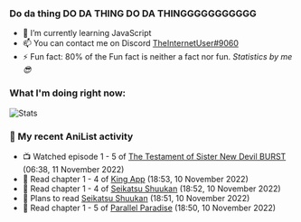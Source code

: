 ### Do da thing DO DA THING DO DA THINGGGGGGGGGGG

<!-- **TheInternetUser0/TheInternetUser0** is a ✨ _special_ ✨ repository because its `README.md` (this file) appears on your GitHub profile. -->


- 🌱 I’m currently learning JavaScript
- 📫 You can contact me on Discord [TheInternetUser#9060](https://discord.com/users/534117072796385300)
- ⚡ Fun fact: 80% of the Fun fact is neither a fact nor fun. _Statistics by me 😎_

### What I'm doing right now:
![Stats](https://discord.c99.nl/widget/theme-3/534117072796385300.png)

### 🌸 My recent AniList activity

<!-- ANILIST_ACTIVITY:start -->

-   📺 Watched episode 1 - 5 of [The Testament of Sister New Devil BURST](https://anilist.co/anime/21110) (06:38, 11 November 2022)
-   📖 Read chapter 1 - 4 of [King App](https://anilist.co/manga/93058) (18:53, 10 November 2022)
-   📖 Read chapter 1 - 4 of [Seikatsu Shuukan](https://anilist.co/manga/91951) (18:52, 10 November 2022)
-   📖 Plans to read [Seikatsu Shuukan](https://anilist.co/manga/91951) (18:51, 10 November 2022)
-   📖 Read chapter 1 - 5 of [Parallel Paradise](https://anilist.co/manga/98543) (18:50, 10 November 2022)

<!-- ANILIST_ACTIVITY:end -->
